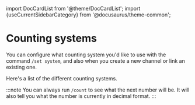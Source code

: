 import DocCardList from '@theme/DocCardList';
import {useCurrentSidebarCategory} from '@docusaurus/theme-common';

# Counting systems

You can configure what counting system you'd like to use with the command `/set system`, and also when you create a new channel or link an existing one.

Here's a list of the different counting systems.

<DocCardList items={useCurrentSidebarCategory().items}/>

:::note
You can always run `/count` to see what the next number will be. It will also tell you what the number is currently in decimal format.
:::
